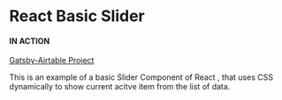 # React Basic Slider 

#### IN ACTION

[Gatsby-Airtable Project](https://boring-fermat-c70cd8.netlify.app/)

This is an example of a basic Slider Component of React , that uses CSS dynamically to show current acitve item from the list of data.
